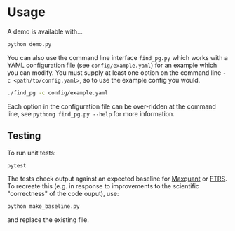 # Usage

A demo is available with...

```bash
python demo.py
```

You can also use the command line interface `find_pg.py` which works with a YAML configuration file (see
`config/example.yaml`) for an example which you can modify. You must supply at least one option on the command line `-c
<path/to/config.yaml>`, so to use the example config you would.

``` bash
./find_pg -c config/example.yaml
```

Each option in the configuration file can be over-ridden at the command line, see `pythong find_pg.py --help` for more
information.


## Testing

To run unit tests:

```bash
pytest
```

The tests check output against an expected baseline for [Maxquant](data/baseline_output.csv) or
[FTRS](data/baseline_output_ftrs.csv). To recreate this (e.g. in response to improvements to the scientific
"correctness" of the code ouput), use:


```bash
python make_baseline.py
```

and replace the existing file.
